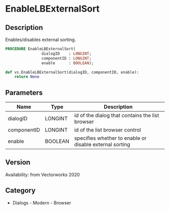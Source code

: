 # EnableLBExternalSort

## Description
Enables/disables external sorting.

```pascal
PROCEDURE EnableLBExternalSort(
				dialogID    : LONGINT;
				componentID : LONGINT;
				enable      : BOOLEAN);
```

```python
def vs.EnableLBExternalSort(dialogID, componentID, enable):
    return None
```

## Parameters
|Name|Type|Description|
|---|---|---|
|dialogID|LONGINT|id of the dialog that contains the list browser|
|componentID|LONGINT|id of the list browser control|
|enable|BOOLEAN|specifies whether to enable or disable external sorting|

## Version
Availability: from Vectorworks 2020

## Category
* Dialogs - Modern - Browser

